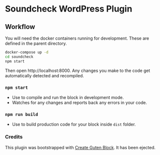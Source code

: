 # Soundcheck WordPress Plugin

## Workflow

You will need the docker containers running for development. These are defined in the parent directory.

```sh
docker-compose up -d
cd soundcheck
npm start
```

Then open http://localhost:8000. Any changes you make to the code get automatically detected and recompiled.

###  `npm start`
- Use to compile and run the block in development mode.
- Watches for any changes and reports back any errors in your code.

###  `npm run build`
- Use to build production code for your block inside `dist` folder.

### Credits

This plugin was bootstrapped with [Create Guten Block](https://github.com/ahmadawais/create-guten-block). It has been ejected.